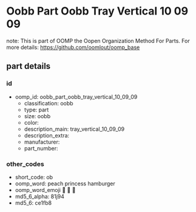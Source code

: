 # Oobb Part Oobb Tray Vertical 10 09 09  

note: This is part of OOMP the Oopen Organization Method For Parts. For more details: https://github.com/oomlout/oomp_base

##  part details





### id
* oomp_id: oobb_part_oobb_tray_vertical_10_09_09
  * classification: oobb
  * type: part
  * size: oobb
  * color: 
  * description_main: tray_vertical_10_09_09
  * description_extra: 
  * manufacturer: 
  * part_number: 

### other_codes
* short_code: ob
* oomp_word: peach princess hamburger
* oomp_word_emoji :peach: :princess: :hamburger:
* md5_6_alpha: 81j94
* md5_6: ce1fb8
